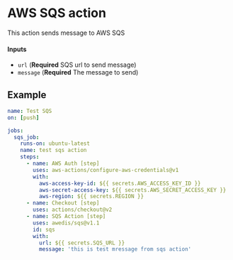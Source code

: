 # AWS SQS action
This action sends message to AWS SQS

#### Inputs
  * `url` (**Required** SQS url to send message)
  * `message` (**Required** The message to send)

## Example
```yaml
name: Test SQS
on: [push]

jobs:
  sqs_job:
    runs-on: ubuntu-latest
    name: test sqs action
    steps:
      - name: AWS Auth [step]
        uses: aws-actions/configure-aws-credentials@v1
        with:
          aws-access-key-id: ${{ secrets.AWS_ACCESS_KEY_ID }}
          aws-secret-access-key: ${{ secrets.AWS_SECRET_ACCESS_KEY }}
          aws-region: ${{ secrets.REGION }}
      - name: Checkout [step]
        uses: actions/checkout@v2
      - name: SQS Action [step]
        uses: awedis/sqs@v1.1
        id: sqs
        with:
          url: ${{ secrets.SQS_URL }}
          message: 'this is test mressage from sqs action'
```